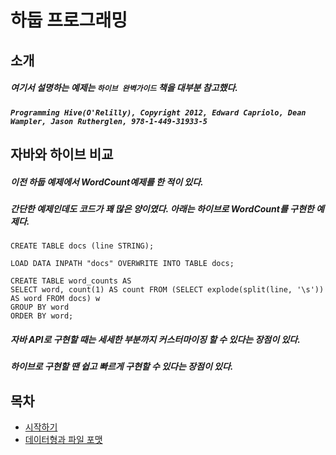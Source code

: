 # 하둡 프로그래밍



## 소개
##### 여기서 설명하는 예제는 `하이브 완벽가이드` 책을 대부분 참고했다.
##### `Programming Hive(O'Relilly), Copyright 2012, Edward Capriolo, Dean Wampler, Jason Rutherglen, 978-1-449-31933-5`

## 자바와 하이브 비교
##### 이전 하둡 예제에서 WordCount예제를 한 적이 있다.
##### 간단한 예제인데도 코드가 꽤 많은 양이였다. 아래는 하이브로 WordCount를 구현한 예제다.
```
CREATE TABLE docs (line STRING);

LOAD DATA INPATH "docs" OVERWRITE INTO TABLE docs;

CREATE TABLE word_counts AS
SELECT word, count(1) AS count FROM (SELECT explode(split(line, '\s')) AS word FROM docs) w
GROUP BY word
ORDER BY word;
```
##### 자바 API로 구현할 때는 세세한 부분까지 커스터마이징 할 수 있다는 장점이 있다.
##### 하이브로 구현할 땐 쉽고 빠르게 구현할 수 있다는 장점이 있다.



## 목차
- [시작하기](https://github.com/googolhkl/TIL/tree/master/hadoop2/hive/book/1_start)
- [데이터형과 파일 포맷](https://github.com/googolhkl/TIL/tree/master/hadoop2/hive/book/2_dataNfileFormat)

